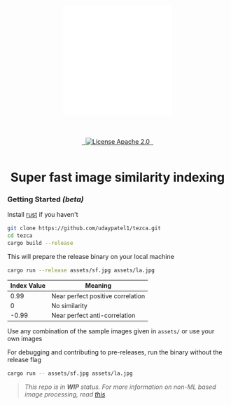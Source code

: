 <br />
<br />
<p align="center">
  <a href="">
    <picture>
       <source media="(prefers-color-scheme: dark)" srcset="assets/tezca_light.svg">
      <source media="(prefers-color-scheme: light)" srcset="assets/tezca_dark.svg">
    <img alt="Trezca Logo" src="assets/tezca_light.svg" height="250"/>
    </picture>
  </a>
</p>
<div align="center">
<br />
<br />
<div align="center">
  <a href="">
    <img alt="" src="https://img.shields.io/badge/any_text-you_like-green">
  </a>
  <a href="">
    <img alt="" src="https://img.shields.io/badge/any_text-you_like-red" height="20" width="auto">
  </a>
  <a href="">
    <img alt="License Apache 2.0" src="https://img.shields.io/badge/license-Apache 2.0-blue.svg?style=flat&color=3b82f6&labelColor=334155 " height="20" width="auto">
  </a>
  <a href="">
    <img src="https://img.shields.io/badge/any_text-you_like-purple" alt="" />
  </a>
  <a href="">
    <img src="https://img.shields.io/badge/any_text-you_like-yellow" alt="" />
  </a>
</div>

<br />
<h1 align="center">Super fast image similarity indexing</h1>
</div>

### Getting Started *(beta)*

Install [rust](https://www.rust-lang.org/tools/install) if you haven't

```bash
git clone https://github.com/udaypatel1/tezca.git
cd tezca
cargo build --release
```

This will prepare the release binary on your local machine

```bash
cargo run --release assets/sf.jpg assets/la.jpg
```

| Index Value   | Meaning                          |
|---------------|----------------------------------|
| 0.99          | Near perfect positive correlation|
| 0             | No similarity                    |
| -0.99         | Near perfect anti-correlation    |

Use any combination of the sample images given in `assets/` or use your own images

For debugging and contributing to pre-releases, run the binary without the release flag

```bash
cargo run -- assets/sf.jpg assets/la.jpg
```

> *This repo is in **WIP** status. For more information on non-ML based image processing, read [this](https://en.wikipedia.org/wiki/Structural_similarity_index_measure)*
